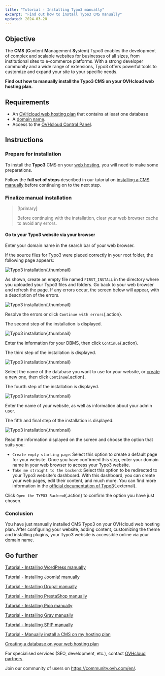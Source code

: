 ```yaml
---
title: "Tutorial - Installing Typo3 manually"
excerpt: "Find out how to install Typo3 CMS manually"
updated: 2024-03-28
---
```


## Objective

The **CMS** (**C**ontent **M**anagement **S**ystem) Typo3 enables the development of complex and scalable websites for businesses of all sizes, from institutional sites to e-commerce platforms. With a strong developer community and a wide range of extensions, Typo3 offers powerful tools to customize and expand your site to your specific needs.

**Find out how to manually install the Typo3 CMS on your OVHcloud web hosting plan.**

## Requirements

- An [OVHcloud web hosting plan](/links/web/hosting) that contains at least one database
- A [domain name](/links/web/domains).
- Access to the [OVHcloud Control Panel](/links/manager).

## Instructions

### Prepare for installation

To install the **Typo3** CMS on your [web hosting](/links/web/hosting), you will need to make some preparations.

Follow the **full set of steps** described in our tutorial on [installing a CMS manually](/pages/web_cloud/web_hosting/cms_manual_installation) before continuing on to the next step.

### Finalize manual installation

> [!primary]
>
> Before continuing with the installation, clear your web browser cache to avoid any errors.
>

#### Go to your Typo3 website via your browser

Enter your domain name in the search bar of your web browser.

If the source files for Typo3 were placed correctly in your root folder, the following page appears:

![Typo3 installation](/pages/assets/screens/other/cms/typo3/install_step_one.png){.thumbnail}

As shown, create an empty file named `FIRST_INSTALL` in the directory where you uploaded your Typo3 files and folders. Go back to your web browser and refresh the page. If any errors occur, the screen below will appear, with a description of the errors.

![Typo3 installation](/pages/assets/screens/other/cms/typo3/install_step_2_error.png){.thumbnail}

Resolve the errors or click `Continue with errors`{.action}.

The second step of the installation is displayed.

![Typo3 installation](/pages/assets/screens/other/cms/typo3/install_step_2.png){.thumbnail}

Enter the information for your DBMS, then click `Continue`{.action}.

The third step of the installation is displayed.

![Typo3 installation](/pages/assets/screens/other/cms/typo3/install_step_3.png){.thumbnail}

Select the name of the database you want to use for your website, or [create a new one](/pages/web_cloud/web_hosting/sql_create_database), then click `Continue`{.action}.

The fourth step of the installation is displayed.

![Typo3 installation](/pages/assets/screens/other/cms/typo3/install_step_4.png){.thumbnail}

Enter the name of your website, as well as information about your admin user.

The fifth and final step of the installation is displayed.

![Typo3 installation](/pages/assets/screens/other/cms/typo3/install_step_5.png){.thumbnail}

Read the information displayed on the screen and choose the option that suits you:

- `Create empty starting page`: Select this option to create a default page for your website. Once you have confirmed this step, enter your domain name in your web browser to access your Typo3 website.
- `Take me straight to the backend`: Select this option to be redirected to your Typo3 website's dashboard. With this dashboard, you can create your web pages, edit their content, and much more. You can find more information in the [official documentation of Typo3](https://docs.typo3.org/Home/GettingStarted.html){.external}.

Click `Open the TYPO3 Backend`{.action} to confirm the option you have just chosen.

### Conclusion

You have just manually installed CMS Typo3 on your OVHcloud web hosting plan. After configuring your website, adding content, customizing the theme and installing plugins, your Typo3 website is accessible online via your domain name.

## Go further <a name="go-further"></a>

[Tutorial - Installing WordPress manually](/pages/web_cloud/web_hosting/cms_manual_installation_wordpress)

[Tutorial - Installing Joomla! manually](/pages/web_cloud/web_hosting/cms_manual_installation_joomla)

[Tutorial - Installing Drupal manually](/pages/web_cloud/web_hosting/cms_manual_installation_drupal)

[Tutorial - Installing PrestaShop manually](/pages/web_cloud/web_hosting/cms_manual_installation_prestashop)

[Tutorial - Installing Pico manually](/pages/web_cloud/web_hosting/cms_manual_installation_pico)

[Tutorial - Installing Grav manually](/pages/web_cloud/web_hosting/cms_manual_installation_grav)

[Tutorial - Installing SPIP manually](/pages/web_cloud/web_hosting/cms_manual_installation_spip)

[Tutorial - Manually install a CMS on my hosting plan](/pages/web_cloud/web_hosting/cms_manual_installation)

[Creating a database on your web hosting plan](/pages/web_cloud/web_hosting/sql_create_database)
 
For specialised services (SEO, development, etc.), contact [OVHcloud partners](/links/partner).
 
Join our community of users on <https://community.ovh.com/en/>.